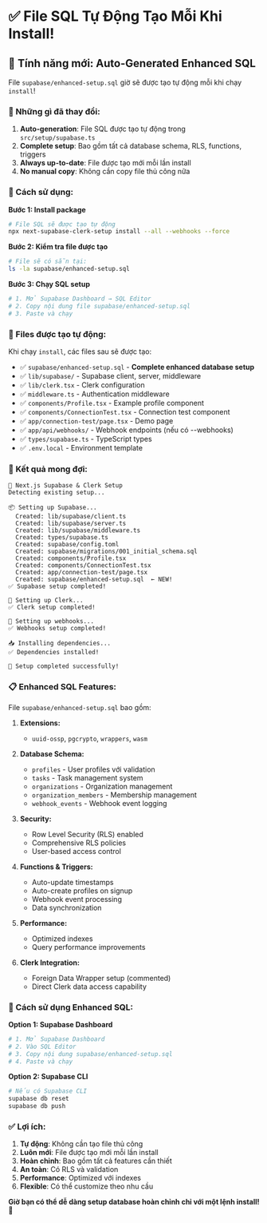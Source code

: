 # ✅ File SQL Tự Động Tạo Mỗi Khi Install!

## 🎉 Tính năng mới: Auto-Generated Enhanced SQL

File `supabase/enhanced-setup.sql` giờ sẽ được tạo tự động mỗi khi chạy `install`!

### **🔧 Những gì đã thay đổi:**

1. **Auto-generation**: File SQL được tạo tự động trong `src/setup/supabase.ts`
2. **Complete setup**: Bao gồm tất cả database schema, RLS, functions, triggers
3. **Always up-to-date**: File được tạo mới mỗi lần install
4. **No manual copy**: Không cần copy file thủ công nữa

### **🚀 Cách sử dụng:**

**Bước 1: Install package**
```bash
# File SQL sẽ được tạo tự động
npx next-supabase-clerk-setup install --all --webhooks --force
```

**Bước 2: Kiểm tra file được tạo**
```bash
# File sẽ có sẵn tại:
ls -la supabase/enhanced-setup.sql
```

**Bước 3: Chạy SQL setup**
```bash
# 1. Mở Supabase Dashboard → SQL Editor
# 2. Copy nội dung file supabase/enhanced-setup.sql
# 3. Paste và chạy
```

### **📁 Files được tạo tự động:**

Khi chạy `install`, các files sau sẽ được tạo:

- ✅ `supabase/enhanced-setup.sql` - **Complete enhanced database setup**
- ✅ `lib/supabase/` - Supabase client, server, middleware
- ✅ `lib/clerk.tsx` - Clerk configuration
- ✅ `middleware.ts` - Authentication middleware
- ✅ `components/Profile.tsx` - Example profile component
- ✅ `components/ConnectionTest.tsx` - Connection test component
- ✅ `app/connection-test/page.tsx` - Demo page
- ✅ `app/api/webhooks/` - Webhook endpoints (nếu có --webhooks)
- ✅ `types/supabase.ts` - TypeScript types
- ✅ `.env.local` - Environment template

### **🎯 Kết quả mong đợi:**

```
🚀 Next.js Supabase & Clerk Setup
Detecting existing setup...

📦 Setting up Supabase...
  Created: lib/supabase/client.ts
  Created: lib/supabase/server.ts
  Created: lib/supabase/middleware.ts
  Created: types/supabase.ts
  Created: supabase/config.toml
  Created: supabase/migrations/001_initial_schema.sql
  Created: components/Profile.tsx
  Created: components/ConnectionTest.tsx
  Created: app/connection-test/page.tsx
  Created: supabase/enhanced-setup.sql  ← NEW!
✅ Supabase setup completed!

🔐 Setting up Clerk...
✅ Clerk setup completed!

🔗 Setting up webhooks...
✅ Webhooks setup completed!

📥 Installing dependencies...
✅ Dependencies installed!

🎉 Setup completed successfully!
```

### **📋 Enhanced SQL Features:**

File `supabase/enhanced-setup.sql` bao gồm:

1. **Extensions:**
   - `uuid-ossp`, `pgcrypto`, `wrappers`, `wasm`

2. **Database Schema:**
   - `profiles` - User profiles với validation
   - `tasks` - Task management system
   - `organizations` - Organization management
   - `organization_members` - Membership management
   - `webhook_events` - Webhook event logging

3. **Security:**
   - Row Level Security (RLS) enabled
   - Comprehensive RLS policies
   - User-based access control

4. **Functions & Triggers:**
   - Auto-update timestamps
   - Auto-create profiles on signup
   - Webhook event processing
   - Data synchronization

5. **Performance:**
   - Optimized indexes
   - Query performance improvements

6. **Clerk Integration:**
   - Foreign Data Wrapper setup (commented)
   - Direct Clerk data access capability

### **🔧 Cách sử dụng Enhanced SQL:**

**Option 1: Supabase Dashboard**
```bash
# 1. Mở Supabase Dashboard
# 2. Vào SQL Editor
# 3. Copy nội dung supabase/enhanced-setup.sql
# 4. Paste và chạy
```

**Option 2: Supabase CLI**
```bash
# Nếu có Supabase CLI
supabase db reset
supabase db push
```

### **✅ Lợi ích:**

1. **Tự động**: Không cần tạo file thủ công
2. **Luôn mới**: File được tạo mới mỗi lần install
3. **Hoàn chỉnh**: Bao gồm tất cả features cần thiết
4. **An toàn**: Có RLS và validation
5. **Performance**: Optimized với indexes
6. **Flexible**: Có thể customize theo nhu cầu

**Giờ bạn có thể dễ dàng setup database hoàn chỉnh chỉ với một lệnh install!** 🚀
